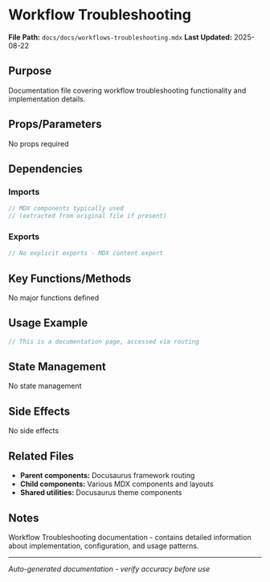 # Workflow Troubleshooting

**File Path:** `docs/docs/workflows-troubleshooting.mdx`
**Last Updated:** 2025-08-22

## Purpose
Documentation file covering workflow troubleshooting functionality and implementation details.

## Props/Parameters
No props required

## Dependencies

### Imports
```javascript
// MDX components typically used
// (extracted from original file if present)
```

### Exports
```javascript
// No explicit exports - MDX content export
```

## Key Functions/Methods
No major functions defined

## Usage Example
```javascript
// This is a documentation page, accessed via routing
```

## State Management
No state management

## Side Effects
No side effects

## Related Files
- **Parent components:** Docusaurus framework routing
- **Child components:** Various MDX components and layouts
- **Shared utilities:** Docusaurus theme components

## Notes
Workflow Troubleshooting documentation - contains detailed information about implementation, configuration, and usage patterns.

---
*Auto-generated documentation - verify accuracy before use*